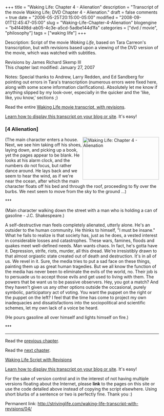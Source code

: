 +++
title = "Waking Life: Chapter 4 - Alienation"
description = "Transcript of the movie Waking Life; DVD Chapter 4 - Alienation."
draft = false
comments = true
date = "2006-05-25T20:15:00-05:00"
modified = "2008-09-01T12:45:47-05:00"
slug = "Waking-Life-Chapter-4-Alienation"
blogengine = "b4f4498d-ab05-4c3e-a5cd-5adbe144d1fa"
categories = ["dvd / movie", "philosophy"]
tags = ["waking life"]
+++

<div class="WPArticleInfo">
<p>
Description: Script of the movie <em>Waking Life</em>, based on Tara Carreon&#39;s transcription, but with revisions based upon a viewing of the DVD version of the movie, which was watched with subtitles. 
</p>
<p>
Revisions by James Richard Skemp III<br />
This chapter last modified: January 27, 2007 
</p>
<p>
Notes: Special thanks to Andrew, Larry Redden, and Ed Sandberg for pointing out errors in Tara&#39;s transcription (numerous errors were fixed here, along with some scene information clarifications). Absolutely let me know if anything slipped by my look-over, especially in the quicker and the &#39;like, like, you know,&#39; sections ;) 
</p>
<p>
Read the entire <a href="/waking-life-transcript-with-revisions/">Waking Life movie transcript, with revisions</a>. 
</p>
<p>
<a href="/words/post/Display-parts-of-the-Waking-Life-Transcript-on-your-site.aspx">Learn how to display this transcript on your blog or site</a>. It&#39;s easy! 
</p>
</div>
<h3 class="waking_life_chapter">[<a id="four" name="four" title="four"></a>4 Alienation] </h3>
<p>
<a href="/files/images/WakingLife/WakingLife_04_1.jpg" onclick="window.open(this.href);return false;"><img src="http://strivinglife.com/files/images/WakingLife/WakingLife_04_1_t.jpg" alt="Waking Life: Chapter 4 - Alienation" width="250" height="140" align="right" /></a>(The main character enters a house. Next, we see him taking off his shoes, laying down, and picking up a book, yet the pages appear to be blank. He looks at his alarm clock, and the numbers do not focus, but rather dance around. He lays back and we seem to hear the wind, as if we&#39;re near the ocean, after which the main character floats off his bed and through the roof, proceeding to fly over the burbs. We next seem to move from the sky to the ground ...) 
</p>
<p>
*** 
</p>
<p>
(Main character walking down the street with a man who is holding a can of gasoline - J.C. Shakespeare.)
</p>
<p>
A self-destructive man feels completely alienated, utterly alone. He&#39;s an outsider to the human community. He thinks to himself, &quot;I must be insane.&quot; What he fails to realize is that society has, just as he does, a vested interest in considerable losses and catastrophes. These wars, famines, floods and quakes meet well-defined needs. Man wants chaos. In fact, he&#39;s gotta have it. Depression, strife, riots, murder, all this dread. We&#39;re irresistibly drawn to that almost orgiastic state created out of death and destruction. It&#39;s in all of us. We revel in it. Sure, the media tries to put a sad face on these things, painting them up as great human tragedies. But we all know the function of the media has never been to eliminate the evils of the world, no. Their job is to persuade us to accept those evils and get used to living with them. The powers that be want us to be passive observers. Hey, you got a match? And they haven&#39;t given us any other options outside the occasional, purely symbolic, participatory act of voting. You want the puppet on the right or the puppet on the left? I feel that the time has come to project my own inadequacies and dissatisfactions into the sociopolitical and scientific schemes, let my own lack of a voice be heard. 
</p>
<p>
(He pours gasoline all over himself and lights himself on fire.) 
</p>
<p>
*** 
</p>
<hr />
<p>
Read the <a href="/waking-life-transcript-with-revisions/03/">previous chapter</a>. 
</p>
<p>
Read the <a href="/waking-life-transcript-with-revisions/05/">next chapter</a>. 
</p>
<p>
<a href="/waking-life-transcript-with-revisions/">Waking Life Script with Revisions</a> 
</p>
<div class="tip">
<p>
<a href="/words/post/Display-parts-of-the-Waking-Life-Transcript-on-your-site.aspx">Learn how to display this transcript on your blog or site</a>. It&#39;s easy! 
</p>
<p>
For the sake of version control and in the interest of not having multiple versions floating about the Internet, please <strong>link</strong> to the pages on this site or use the code detailed above instead of copying the script elsewhere. Using short blurbs of a sentence or two is perfectly fine. Thank you :) 
</p>
<p>
Permanent link: <a href="/waking-life-transcript-with-revisions/04/">http://strivinglife.com/waking-life-transcript-with-revisions/04/</a> 
</p>
</div>

